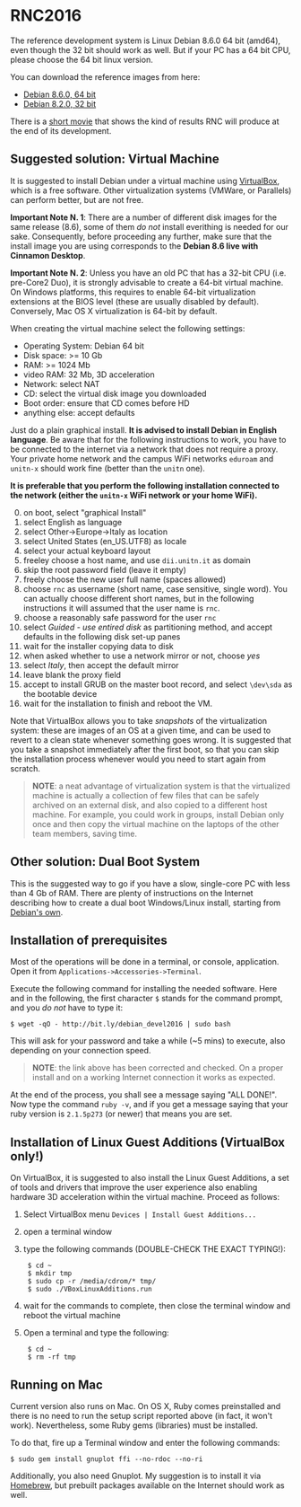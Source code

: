 RNC2016
=======

The reference development system is Linux Debian 8.6.0 64 bit (amd64), even though the 32 bit should work as well. But if your PC has a 64 bit CPU, please choose the 64 bit linux version.

You can download the reference images from here:

* [Debian 8.6.0, 64 bit](http://cdimage.debian.org/debian-cd/current-live/amd64/iso-hybrid/debian-live-8.6.0-amd64-cinnamon-desktop.iso)
* [Debian 8.2.0, 32 bit](http://cdimage.debian.org/debian-cd/current-live/i386/iso-hybrid/debian-live-8.6.0-i386-cinnamon-desktop.iso)

There is a [short movie](http://vimeo.com/77040275) that shows the kind of results RNC will produce at the end of its development.

Suggested solution: Virtual Machine
-----------------------------------

It is suggested to install Debian under a virtual machine using [VirtualBox](http://www.virtualbox.org), which is a free software. 
Other virtualization systems (VMWare, or Parallels) can perform better, but are not free.

**Important Note N. 1**: There are a number of different disk images for the same release (8.6), some of them *do not* install everithing is needed for our sake. Consequently,
before proceeding any further, make sure that the install image you are using corresponds to the **Debian 8.6 live with Cinnamon Desktop**.

**Important Note N. 2**: Unless you have an old PC that has a 32-bit CPU (i.e. pre-Core2 Duo), it is strongly advisable to create a 64-bit virtual machine. 
On Windows platforms, this requires to enable 64-bit virtualization extensions at the BIOS level (these are usually disabled by default). 
Conversely, Mac OS X virtualization is 64-bit by default.

When creating the virtual machine select the following settings:

* Operating System: Debian 64 bit
* Disk space: >= 10 Gb
* RAM: >= 1024 Mb
* video RAM: 32 Mb, 3D acceleration
* Network: select NAT
* CD: select the virtual disk image you downloaded
* Boot order: ensure that CD comes before HD
* anything else: accept defaults

Just do a plain graphical install. **It is advised to install Debian in English language**. Be aware that for the following instructions to work, you have to be connected to the internet via a network that does not require a proxy. Your private home network and the campus WiFi networks `eduroam` and `unitn-x` should work fine (better than the `unitn` one).

**It is preferable that you perform the following installation connected to the network (either the `unitn-x` WiFi network or your home WiFi).**

0. on boot, select "graphical Install"
1. select English as language
2. select Other->Europe->Italy as location
3. select United States (en_US.UTF8) as locale
4. select your actual keyboard layout
5. freeley choose a host name, and use `dii.unitn.it` as domain
6. skip the root password field (leave it empty)
7. freely choose the new user full name (spaces allowed)
8. choose `rnc` as username (short name, case sensitive, single word). You can actually choose different short names, but in the following instructions it will assumed that the user name is `rnc`.
9. choose a reasonably safe password for the user `rnc`
10. select *Guided - use entired disk* as partitioning method, and accept defaults in the following disk set-up panes
11. wait for the installer copying data to disk
12. when asked whether to use a network mirror or not, choose *yes*
13. select *Italy*, then accept the default mirror
14. leave blank the proxy field
15. accept to install GRUB on the master boot record, and select `\dev\sda` as the bootable device
16. wait for the installation to finish and reboot the VM.

Note that VirtualBox allows you to take *snapshots* of the virtualization system: these are images of an OS at a given time, and can be used to revert to a clean state whenever something goes wrong. It is suggested that you take a snapshot immediately after the first boot, so that you can skip the installation process whenever would you need to start again from scratch.

> **NOTE**: a neat advantage of virtualization system is that the virtualized machine is actually a collection of few files that can be safely archived on an external disk, and also copied to a different host machine. For example, you could work in groups, install Debian only once and then copy the virtual machine on the laptops of the other team members, saving time.


Other solution: Dual Boot System
--------------------------------

This is the suggested way to go if you have a slow, single-core PC with less than 4 Gb of RAM. There are plenty of instructions on the Internet describing how to create a dual boot Windows/Linux install, starting from [Debian's own](http://www.debian.org/releases/stable).



Installation of prerequisites
-----------------------------

Most of the operations will be done in a terminal, or console, application. Open it from `Applications->Accessories->Terminal`.

Execute the following command for installing the needed software. Here and in the following, the first character `$` stands for the command prompt, and you *do not* have to type it:

    $ wget -qO - http://bit.ly/debian_devel2016 | sudo bash
    
This will ask for your password and take a while (~5 mins) to execute, also depending on your connection speed.

> **NOTE**: the link above has been corrected and checked. On a proper install and on a working Internet connection it works as expected.

At the end of the process, you shall see a message saying "ALL DONE!". Now type the command `ruby -v`, and if you get a message saying that
your ruby  version is `2.1.5p273` (or newer) that means you are set.


Installation of Linux Guest Additions (VirtualBox only!)
--------------------------------------------------------

On VirtualBox, it is suggested to also install the Linux Guest Additions, a set of tools and drivers that improve the user experience also enabling hardware 3D acceleration within the virtual machine. Proceed as follows:

  1. Select VirtualBox menu `Devices | Install Guest Additions...`
  2. open a terminal window
  3. type the following commands (DOUBLE-CHECK THE EXACT TYPING!):
  
          $ cd ~
          $ mkdir tmp
          $ sudo cp -r /media/cdrom/* tmp/
          $ sudo ./VBoxLinuxAdditions.run
  
  4. wait for the commands to complete, then close the terminal window and 
     reboot the virtual machine
  5. Open a terminal and type the following:
  
          $ cd ~
          $ rm -rf tmp
          

Running on Mac
--------------

Current version also runs on Mac. On OS X, Ruby comes preinstalled and there is no need to run the setup script reported above (in fact, it won't work). Nevertheless, some Ruby gems (libraries) must be installed. 

To do that, fire up a Terminal window and enter the following commands:

    $ sudo gem install gnuplot ffi --no-rdoc --no-ri
    
Additionally, you also need Gnuplot. My suggestion is to install it via [Homebrew](http://brew.sh), but prebuilt packages available on the Internet should work as well.
